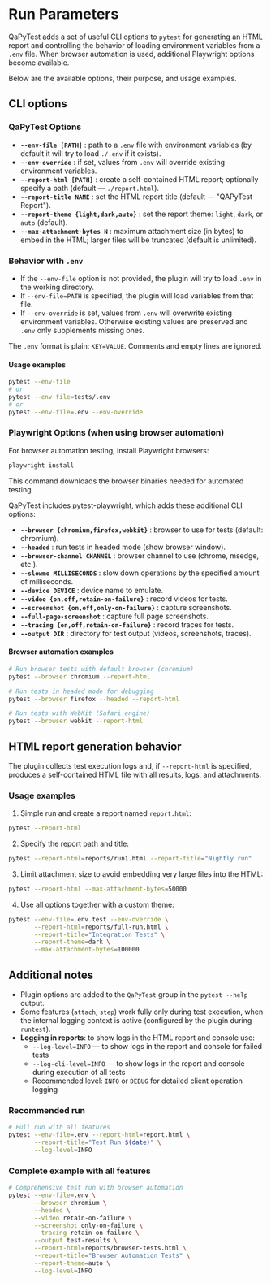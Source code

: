 # Run Parameters

QaPyTest adds a set of useful CLI options to `pytest` for generating an HTML report and controlling
the behavior of loading environment variables from a `.env` file. When browser automation is used,
additional Playwright options become available.

Below are the available options, their purpose, and usage examples.

## CLI options

### QaPyTest Options

- **`--env-file [PATH]`** : path to a `.env` file with environment variables (by default it will try to load `./.env` if it exists).
- **`--env-override`** : if set, values from `.env` will override existing environment variables.
- **`--report-html [PATH]`** : create a self-contained HTML report; optionally specify a path (default — `./report.html`).
- **`--report-title NAME`** : set the HTML report title (default — "QAPyTest Report").
- **`--report-theme {light,dark,auto}`** : set the report theme: `light`, `dark`, or `auto` (default).
- **`--max-attachment-bytes N`** : maximum attachment size (in bytes) to embed in the HTML; larger files will be truncated (default is unlimited).

### Behavior with `.env`

- If the `--env-file` option is not provided, the plugin will try to load `.env` in the working directory.
- If `--env-file=PATH` is specified, the plugin will load variables from that file.
- If `--env-override` is set, values from `.env` will overwrite existing environment variables.
  Otherwise existing values are preserved and `.env` only supplements missing ones.

The `.env` format is plain: `KEY=VALUE`. Comments and empty lines are ignored.

#### Usage examples

```bash
pytest --env-file
# or
pytest --env-file=tests/.env
# or
pytest --env-file=.env --env-override
```

### Playwright Options (when using browser automation)

For browser automation testing, install Playwright browsers:

```bash
playwright install
```

This command downloads the browser binaries needed for automated testing.

QaPyTest includes pytest-playwright, which adds these additional CLI options:

- **`--browser {chromium,firefox,webkit}`** : browser to use for tests (default: chromium).
- **`--headed`** : run tests in headed mode (show browser window).
- **`--browser-channel CHANNEL`** : browser channel to use (chrome, msedge, etc.).
- **`--slowmo MILLISECONDS`** : slow down operations by the specified amount of milliseconds.
- **`--device DEVICE`** : device name to emulate.
- **`--video {on,off,retain-on-failure}`** : record videos for tests.
- **`--screenshot {on,off,only-on-failure}`** : capture screenshots.
- **`--full-page-screenshot`** : capture full page screenshots.
- **`--tracing {on,off,retain-on-failure}`** : record traces for tests.
- **`--output DIR`** : directory for test output (videos, screenshots, traces).

#### Browser automation examples

```bash
# Run browser tests with default browser (chromium)
pytest --browser chromium --report-html

# Run tests in headed mode for debugging
pytest --browser firefox --headed --report-html

# Run tests with WebKit (Safari engine)
pytest --browser webkit --report-html
```

## HTML report generation behavior

The plugin collects test execution logs and, if `--report-html` is specified, produces
a self-contained HTML file with all results, logs, and attachments.

### Usage examples

1) Simple run and create a report named `report.html`:

```bash
pytest --report-html
```

2) Specify the report path and title:

```bash
pytest --report-html=reports/run1.html --report-title="Nightly run"
```

3) Limit attachment size to avoid embedding very large files into the HTML:

```bash
pytest --report-html --max-attachment-bytes=50000
```

4) Use all options together with a custom theme:

```bash
pytest --env-file=.env.test --env-override \
       --report-html=reports/full-run.html \
       --report-title="Integration Tests" \
       --report-theme=dark \
       --max-attachment-bytes=100000
```

## Additional notes

- Plugin options are added to the `QaPyTest` group in the `pytest --help` output.
- Some features (`attach`, `step`) work fully only during test execution, when the internal logging context is active (configured by the plugin during `runtest`).
- **Logging in reports**: to show logs in the HTML report and console use:
  - `--log-level=INFO` — to show logs in the report and console for failed tests
  - `--log-cli-level=INFO` — to show logs in the report and console during execution of all tests
  - Recommended level: `INFO` or `DEBUG` for detailed client operation logging

### Recommended run

```bash
# Full run with all features
pytest --env-file=.env --report-html=report.html \
       --report-title="Test Run $(date)" \
       --log-level=INFO
```

### Complete example with all features

```bash
# Comprehensive test run with browser automation
pytest --env-file=.env \
       --browser chromium \
       --headed \
       --video retain-on-failure \
       --screenshot only-on-failure \
       --tracing retain-on-failure \
       --output test-results \
       --report-html=reports/browser-tests.html \
       --report-title="Browser Automation Tests" \
       --report-theme=auto \
       --log-level=INFO
```
